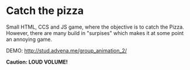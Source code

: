 # Catch the pizza
Small HTML, CCS and JS game, where the objective is to catch the Pizza. However, there 
are many build in "surpises" which makes it at some point an annoying game.

DEMO: http://stud.advena.me/group_animation_2/

**Caution: LOUD VOLUME!**
